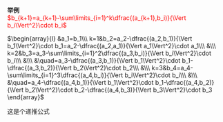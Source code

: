 **举例**  
<font color=red> $b_{k+1}=a_{k+1}-\sum\limits_{i=1}^k\dfrac{(a_{k+1},b_i)}{\Vert b_i\Vert^2}\cdot b_i$ </font>  
  
 $\begin{array}{l}  
&a_1=b_1\\\  
k=1&b_2=a_2-\dfrac{(a_2,b_1)}{\Vert b_1\Vert^2}\cdot b_1=a_2-\dfrac{(a_2,a_1)}{\Vert a_1\Vert^2}\cdot a_1\\\  
&\\\  
k=2&b_3=a_3-\sum\limits_{i=1}^2\dfrac{(a_3,b_i)}{\Vert b_i\Vert^2}\cdot b_i\\\  
&\\\  
&\quad=a_3-\dfrac{(a_3,b_1)}{\Vert b_1\Vert^2}\cdot b_1-\dfrac{(a_3,b_2)}{\Vert b_2\Vert^2}\cdot b_2\\\  
&\\\  
k=3&b_4=a_4-\sum\limits_{i=1}^3\dfrac{(a_4,b_i)}{\Vert b_i\Vert^2}\cdot b_i\\\  
&\\\  
&\quad=a_4-\dfrac{(a_4,b_1)}{\Vert b_1\Vert^2}\cdot b_1-\dfrac{(a_4,b_2)}{\Vert b_2\Vert^2}\cdot b_2-\dfrac{(a_4,b_3)}{\Vert b_3\Vert^2}\cdot b_3  
\end{array}$  
  
这是个递推公式  
